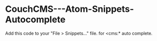 # CouchCMS---Atom-Snippets-Autocomplete
Add this code to your "File > Snippets..." file. for &lt;cms:* auto complete.
